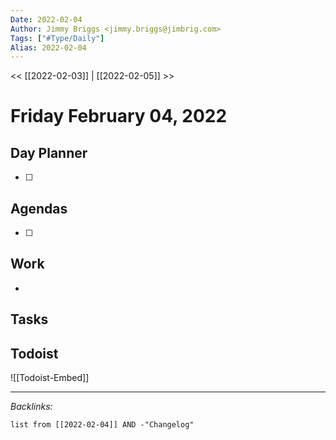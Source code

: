 ```yaml
---
Date: 2022-02-04
Author: Jimmy Briggs <jimmy.briggs@jimbrig.com>
Tags: ["#Type/Daily"]
Alias: 2022-02-04
---
```


<< [[2022-02-03]] | [[2022-02-05]] >>

# Friday February 04, 2022

## Day Planner

- [ ] 

## Agendas

- [ ] 

## Work

- 

## Tasks

## Todoist

![[Todoist-Embed]]

***

*Backlinks:*

```dataview
list from [[2022-02-04]] AND -"Changelog"
```
